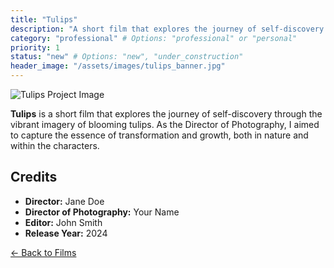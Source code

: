 ```yaml
---
title: "Tulips"
description: "A short film that explores the journey of self-discovery through the vibrant imagery of blooming tulips."
category: "professional" # Options: "professional" or "personal"
priority: 1
status: "new" # Options: "new", "under_construction"
header_image: "/assets/images/tulips_banner.jpg"
---
```

  
![Tulips Project Image](/assets/images/tulips1.jpg)

**Tulips** is a short film that explores the journey of self-discovery through the vibrant imagery of blooming tulips. As the Director of Photography, I aimed to capture the essence of transformation and growth, both in nature and within the characters.

## Credits

- **Director:** Jane Doe
- **Director of Photography:** Your Name
- **Editor:** John Smith
- **Release Year:** 2024

[← Back to Films](/films/)
